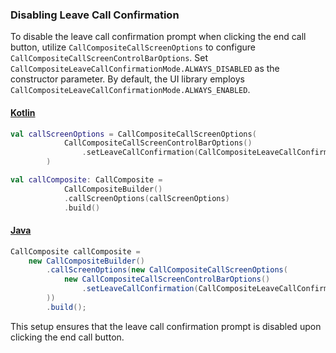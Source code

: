 ### Disabling Leave Call Confirmation

To disable the leave call confirmation prompt when clicking the end call button, utilize `CallCompositeCallScreenOptions` to configure `CallCompositeCallScreenControlBarOptions`. Set `CallCompositeLeaveCallConfirmationMode.ALWAYS_DISABLED` as the constructor parameter. By default, the UI library employs `CallCompositeLeaveCallConfirmationMode.ALWAYS_ENABLED`.

#### [Kotlin](#tab/kotlin)

```kotlin
val callScreenOptions = CallCompositeCallScreenOptions(
            CallCompositeCallScreenControlBarOptions()
                .setLeaveCallConfirmation(CallCompositeLeaveCallConfirmationMode.ALWAYS_DISABLED)
        )

val callComposite: CallComposite =
            CallCompositeBuilder()
            .callScreenOptions(callScreenOptions)
            .build()
```

#### [Java](#tab/java)

```java
CallComposite callComposite = 
    new CallCompositeBuilder()
        .callScreenOptions(new CallCompositeCallScreenOptions(
            new CallCompositeCallScreenControlBarOptions()
                .setLeaveCallConfirmation(CallCompositeLeaveCallConfirmationMode.ALWAYS_DISABLED)
        ))
        .build();
```

This setup ensures that the leave call confirmation prompt is disabled upon clicking the end call button.